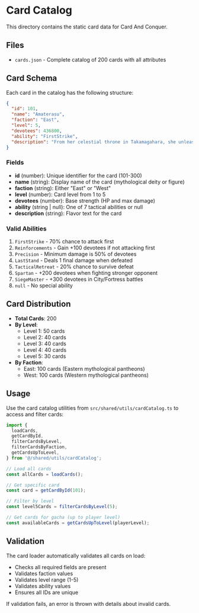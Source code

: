# Card Catalog

This directory contains the static card data for Card And Conquer.

## Files

- `cards.json` - Complete catalog of 200 cards with all attributes

## Card Schema

Each card in the catalog has the following structure:

```json
{
  "id": 101,
  "name": "Amaterasu",
  "faction": "East",
  "level": 5,
  "devotees": 436800,
  "ability": "FirstStrike",
  "description": "From her celestial throne in Takamagahara, she unleashes the dawn's first light, a blinding radiance that scours all darkness from the battlefield."
}
```

### Fields

- **id** (number): Unique identifier for the card (101-300)
- **name** (string): Display name of the card (mythological deity or figure)
- **faction** (string): Either "East" or "West"
- **level** (number): Card level from 1 to 5
- **devotees** (number): Base strength (HP and max damage)
- **ability** (string | null): One of 7 tactical abilities or null
- **description** (string): Flavor text for the card

### Valid Abilities

1. `FirstStrike` - 70% chance to attack first
2. `Reinforcements` - Gain +100 devotees if not attacking first
3. `Precision` - Minimum damage is 50% of devotees
4. `LastStand` - Deals 1 final damage when defeated
5. `TacticalRetreat` - 20% chance to survive defeat
6. `Spartan` - +200 devotees when fighting stronger opponent
7. `SiegeMaster` - +300 devotees in City/Fortress battles
8. `null` - No special ability

## Card Distribution

- **Total Cards**: 200
- **By Level**:
  - Level 1: 50 cards
  - Level 2: 40 cards
  - Level 3: 40 cards
  - Level 4: 40 cards
  - Level 5: 30 cards
- **By Faction**:
  - East: 100 cards (Eastern mythological pantheons)
  - West: 100 cards (Western mythological pantheons)

## Usage

Use the card catalog utilities from `src/shared/utils/cardCatalog.ts` to access and filter cards:

```typescript
import {
  loadCards,
  getCardById,
  filterCardsByLevel,
  filterCardsByFaction,
  getCardsUpToLevel,
} from '@/shared/utils/cardCatalog';

// Load all cards
const allCards = loadCards();

// Get specific card
const card = getCardById(101);

// Filter by level
const level5Cards = filterCardsByLevel(5);

// Get cards for gacha (up to player level)
const availableCards = getCardsUpToLevel(playerLevel);
```

## Validation

The card loader automatically validates all cards on load:

- Checks all required fields are present
- Validates faction values
- Validates level range (1-5)
- Validates ability values
- Ensures all IDs are unique

If validation fails, an error is thrown with details about invalid cards.
